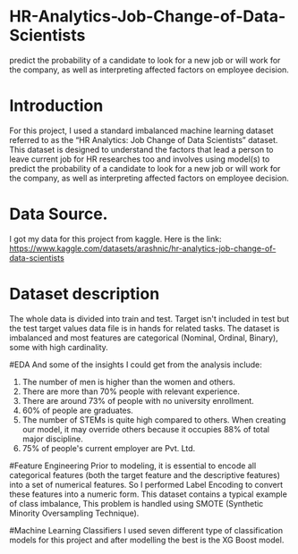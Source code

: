 # HR-Analytics-Job-Change-of-Data-Scientists
predict the probability of a candidate to look for a new job or will work for the company, as well as interpreting affected factors on employee decision.

# Introduction
For this project, I used a standard imbalanced machine learning dataset referred to as the “HR Analytics: Job Change of Data Scientists” dataset. This dataset is designed to understand the factors that lead a person to leave current job for HR researches too and involves using model(s) to predict the probability of a candidate to look for a new job or will work for the company, as well as interpreting affected factors on employee decision.

# Data Source.
I got my data for this project from kaggle. Here is the link: https://www.kaggle.com/datasets/arashnic/hr-analytics-job-change-of-data-scientists

# Dataset description
The whole data is divided into train and test. Target isn't included in test but the test target values data file is in hands for related tasks. The dataset is imbalanced and most features are categorical (Nominal, Ordinal, Binary), some with high cardinality. 

#EDA
And some of the insights I could get from the analysis include:

1. The number of men is higher than the women and others.
2. There are more than 70% people with relevant experience.
3. There are around 73% of people with no university enrollment.
4. 60% of people are graduates.
5. The number of STEMs is quite high compared to others. When creating our model, it may override others because it occupies 88% of total major discipline.
6. 75% of people's current employer are Pvt. Ltd.

#Feature Engineering
Prior to modeling, it is essential to encode all categorical features (both the target feature and the descriptive features) into a set of numerical features. So I performed Label Encoding to convert these features into a numeric form. This dataset contains a typical example of class imbalance, This problem is handled using SMOTE (Synthetic Minority Oversampling Technique).
 
#Machine Learning Classifiers
I used seven different type of classification models for this project and after modelling the best is the XG Boost model.




